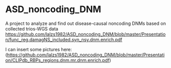 # ASD_noncoding_DNM
A project to analyze and find out disease-causal noncoding DNMs based on collected trios-WGS data 
https://github.com/lalzs1982/ASD_noncoding_DNM/blob/master/Presentation/func_reg.damagNS_included.syn_nsy.dnm.enrich.pdf

I can insert some pictures here:
(https://github.com/lalzs1982/ASD_noncoding_DNM/blob/master/Presentation/CLIPdb_RBPs_regions.dnm.mr.dnm.enrich.pdf)

